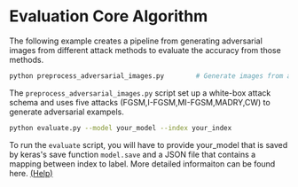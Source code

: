 # Evaluation Core Algorithm

The following example creates a pipeline from generating adversarial images from different attack methods to evaluate the accuracy from those methods.

```bash
python preprocess_adversarial_images.py        # Generate images from attack method we choose
```
The `preprocess_adversarial_images.py` script set up a white-box attack schema and uses five attacks (FGSM,I-FGSM,MI-FGSM,MADRY,CW) to generate adversarial exampels.



```bash
python evaluate.py --model your_model --index your_index
```
To run the `evaluate` script, you will have to provide your_model that is saved by keras's save function `model.save` and a JSON file that contains a mapping between index to label. More detailed informaiton can be found here. [(Help)](http://google.com)
